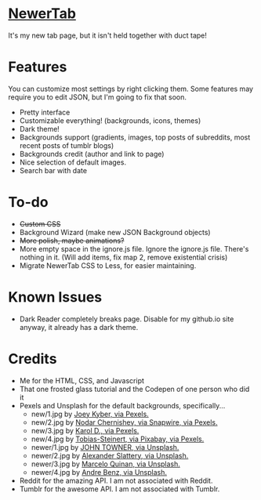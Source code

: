 # [NewerTab](https://thev360.github.io/NewerTab)

It's my new tab page, but it isn't held together with duct tape!

# Features

You can customize most settings by right clicking them. Some features may require you to edit JSON, but I'm going to fix that soon.

* Pretty interface
* Customizable everything! (backgrounds, icons, themes)
* Dark theme!
* Backgrounds support (gradients, images, top posts of subreddits, most recent posts of tumblr blogs)
* Backgrounds credit (author and link to page)
* Nice selection of default images.
* Search bar with date

# To-do

* ~~Custom CSS~~
* Background Wizard (make new JSON Background objects)
* ~~More polish, maybe animations?~~
* More empty space in the ignore.js file. Ignore the ignore.js file. There's nothing in it. (Will add items, fix map 2, remove existential crisis)
* Migrate NewerTab CSS to Less, for easier maintaining.

# Known Issues

* Dark Reader completely breaks page. Disable for my github.io site anyway, it already has a dark theme.

# Credits

* Me for the HTML, CSS, and Javascript
* That one frosted glass tutorial and the Codepen of one person who did it
* Pexels and Unsplash for the default backgrounds, specifically...
	* new/1.jpg by [Joey Kyber, via Pexels.](https://www.pexels.com/photo/time-lapse-cars-on-fast-motion-134643/)
	* new/2.jpg by [Nodar Chernishev, via Snapwire, via Pexels.](https://www.pexels.com/photo/architecture-blur-bridge-buildings-390023/)
	* new/3.jpg by [Karol D., via Pexels.](https://www.pexels.com/photo/blur-cars-city-commuting-409701/)
	* new/4.jpg by [Tobias-Steinert, via Pixabay, via Pexels.](https://www.pexels.com/photo/light-trails-on-road-at-night-315939/)
	* newer/1.jpg by [JOHN TOWNER, via Unsplash.](https://unsplash.com/photos/JgOeRuGD_Y4)
	* newer/2.jpg by [Alexander Slattery, via Unsplash.](https://unsplash.com/photos/LI748t0BK8w)
	* newer/3.jpg by [Marcelo Quinan, via Unsplash.](https://unsplash.com/photos/R3pUGn5YiTg)
	* newer/4.jpg by [Andre Benz, via Unsplash.](https://unsplash.com/photos/cXU6tNxhub0)
* Reddit for the amazing API. I am not associated with Reddit.
* Tumblr for the awesome API. I am not associated with Tumblr.
